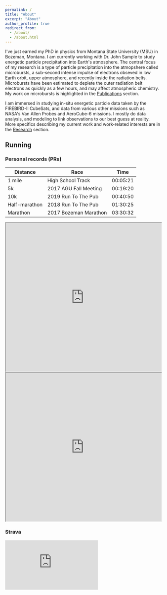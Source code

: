 ```yaml
---
permalink: /
title: "About"
excerpt: "About"
author_profile: true
redirect_from: 
  - /about/
  - /about.html
---
```


I've just earned my PhD in physics from Montana State University (MSU) in Bozeman, Montana. I am currently working with Dr. John Sample to study energetic particle precipitation into Earth's atmosphere. The central focus of my research is a type of particle precipitation into the atmopshere called microbursts, a sub-second intense impulse of electrons obseved in low Earth orbit, upper atmosphere, and recently inside the radiation belts. Microbursts have been estimated to deplete the outer radiation belt electrons as quickly as a few hours, and may affect atmospheric chemistry. My work on microbursts is highlighted in the [Publications](/publications/) section.

I am immersed in studying in-situ energetic particle data taken by the FIREBIRD-II CubeSats, and data from various other missions such as NASA's Van Allen Probes and AeroCube-6 missions. I mostly do data analysis, and modeling to link observations to our best guess at reality. More specifics describing my current work and work-related interests are in the [Research](/research/) section.

## Running

### Personal records (PRs)

| Distance             | Race  |    Time   |
| ---------------- | --------- | --------- |
| 1 mile    | High School Track  | 00:05:21  |
| 5k  |  2017 AGU Fall Meeting   | 00:19:20   |
| 10k | 2019 Run To The Pub   | 00:40:50  |
| Half-marathon | 2018 Run To The Pub   | 01:30:25 |
| Marathon     |  2017 Bozeman Marathon | 03:30:32 |

<iframe src="https://www.google.com/maps/d/u/0/embed?mid=1Tsfz7O9pYw8fLEkiTJUHJQWQDw2PNxON" width="100%" height="480"></iframe>

<iframe src="https://mshumko.github.io/files/heatmap.html" width="100%" height="480"></iframe>

### Strava

<iframe height='160' width='300' frameborder='0' allowtransparency='true' scrolling='no' src='https://www.strava.com/athletes/1782724/activity-summary/cd29e2ae99bf84e71d1d33495b23b3f3aa636497'></iframe>
